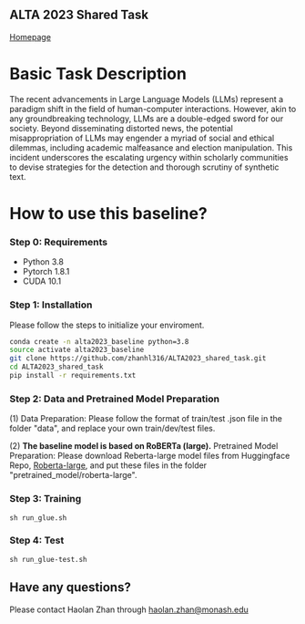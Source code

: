 ## ALTA 2023 Shared Task 
[Homepage](https://www.alta.asn.au/events/sharedtask2023/description.html)

# Basic Task Description
The recent advancements in Large Language Models (LLMs) represent a paradigm shift in the field of human-computer interactions. However, akin to any groundbreaking technology, LLMs are a double-edged sword for our society. Beyond disseminating distorted news, the potential misappropriation of LLMs may engender a myriad of social and ethical dilemmas, including academic malfeasance and election manipulation. This incident underscores the escalating urgency within scholarly communities to devise strategies for the detection and thorough scrutiny of synthetic text.

# How to use this baseline?

### Step 0: Requirements

- Python 3.8
- Pytorch 1.8.1
- CUDA 10.1


### Step 1: Installation

Please follow the steps to initialize your enviroment.
```bash
conda create -n alta2023_baseline python=3.8
source activate alta2023_baseline
git clone https://github.com/zhanhl316/ALTA2023_shared_task.git
cd ALTA2023_shared_task
pip install -r requirements.txt
```


### Step 2: Data and Pretrained Model Preparation
(1) Data Preparation: Please follow the format of train/test .json file in the folder "data", and replace your own train/dev/test files.

(2) **The baseline model is based on RoBERTa (large).** Pretrained Model Preparation: Please download Reberta-large model files from Huggingface Repo, [Roberta-large](https://huggingface.co/roberta-large/tree/main), and put these files in the folder "pretrained_model/roberta-large".


### Step 3: Training

```shell
sh run_glue.sh
```
### Step 4: Test

```
sh run_glue-test.sh
```


## Have any questions?

Please contact Haolan Zhan through [haolan.zhan@monash.edu](haolan.zhan@monash.edu)



